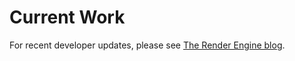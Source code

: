 # Current Work #

For recent developer updates, please see [The Render Engine blog](http://therenderengine.blogspot.com/).